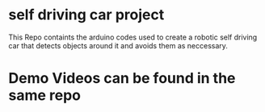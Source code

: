 # self driving car project

This Repo containts the arduino codes used to create a robotic self driving car that detects objects around it and avoids them as neccessary.

# Demo Videos can be found in the same repo
